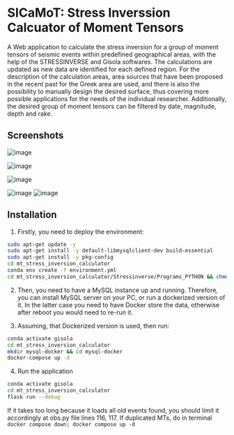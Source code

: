 # SICaMoT: Stress Inverssion Calcuator of Moment Tensors
A Web application to calculate the stress inversion for a group of moment tensors of seismic events within predefined geographical areas, with the help of the STRESSINVERSE and Gisola softwares. The calculations are updated as new data are identified for each defined region. For the description of the calculation areas, area sources that have been proposed in the recent past for the Greek area are used, and there is also the possibility to manually design the desired surface, thus covering more possible applications for the needs of the individual researcher. Additionally, the desired group of moment tensors can be filtered by date, magnitude, depth and rake.

## Screenshots

![image](https://github.com/Kayieni/thesis_gisola_plugin/assets/44552188/7b67c96d-e88f-46a9-bedc-172c6beb3500)

![image](https://github.com/Kayieni/thesis_app/assets/44552188/7136c764-ea1b-4e33-a924-01642e4f7e6c)

![image](https://github.com/Kayieni/thesis_app/assets/44552188/038464cb-43d1-415b-888c-af9a64296858)

![image](https://github.com/Kayieni/thesis_app/assets/44552188/3989ea5d-a1dc-42ba-8802-2bba94b31b1e)  ![image](https://github.com/Kayieni/thesis_app/assets/44552188/12cb545c-23f9-4b70-bb40-0f51b2266c09)


## Installation

1. Firstly, you need to deploy the environment:
```Bash
sudo apt-get update -y
sudo apt-get install -y default-libmysqlclient-dev build-essential
sudo apt-get install -y pkg-config
cd mt_stress_inversion_calculator
conda env create -f environment.yml
cd mt_stress_inversion_calculator/Stressinverse/Programs_PYTHON && chmod +x *.py
```

2. Then, you need to have a MySQL instance up and running. Therefore, you can install MySQL server on your PC, or run a dockerized version of it. In the latter case you need to have Docker store the data, otherwise after reboot you would need to re-run it.

3. Assuming, that Dockerized version is used, then run:
```Bash
conda activate gisola
cd mt_stress_inversion_calculator
mkdir mysql-docker && cd mysql-docker
docker-compose up -d
```

4. Run the application
```Bash
conda activate gisola
cd mt_stress_inversion_calculator
flask run --debug
```

If it takes too long because it loads all old events found, you should limit it accordingly at obs.py file lines 116, 117.
If duplicated MTs, do in terminal `docker compose down; docker compose up -d`
